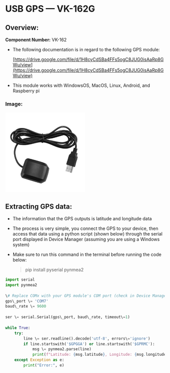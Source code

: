 # USB GPS — VK-162G

## Overview:

**Component Number:** VK-162

* The following documentation is in regard to the following GPS module: 

    [https://drive.google.com/file/d/1H8cyCdSBa4FFs5ogC8JUG0isAaRp8GWu/view](https://drive.google.com/file/d/1H8cyCdSBa4FFs5ogC8JUG0isAaRp8GWu/view)  
* This module works with WindowsOS, MacOS, Linux, Android, and Raspberry pi

### Image:
<img src="VK-162_G-Mouse_USB_GPS.png" width="50%" />

## Extracting GPS data:

* The information that the GPS outputs is latitude and longitude data  
* The process is very simple, you connect the GPS to your device, then access that data using a python script (shown below) through the serial port displayed in Device Manager (assuming you are using a Windows system)  
* Make sure to run this command in the terminal before running the code below:   


  > pip install pyserial pynmea2



```python
import serial  
import pynmea2

\# Replace COMx with your GPS module's COM port (check in Device Manager)  
gps\_port \= 'COM7'  
baud\_rate \= 9600

ser \= serial.Serial(gps\_port, baud\_rate, timeout\=1)

while True:  
    try:  
        line \= ser.readline().decode('utf-8', errors\='ignore')  
        if line.startswith('$GPGGA') or line.startswith('$GPRMC'):  
            msg \= pynmea2.parse(line)  
            print(f"Latitude: {msg.latitude}, Longitude: {msg.longitude}")  
    except Exception as e:  
        print("Error:", e)  
